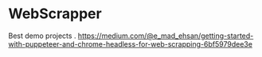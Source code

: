 # WebScrapper
Best demo projects .
https://medium.com/@e_mad_ehsan/getting-started-with-puppeteer-and-chrome-headless-for-web-scrapping-6bf5979dee3e 

